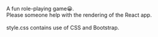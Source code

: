 <p>A fun role-playing game😀.
<br>Please someone help with the rendering of the React app.</br>
<br>style.css contains use of CSS and Bootstrap.</br>

</p>


